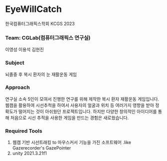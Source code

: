 # EyeWillCatch

한국컴퓨터그래픽스학회 KCGS 2023

### Team: CGLab(컴퓨터그래픽스 연구실)

이영성
이용석
김현진

### Subject

뇌졸중 후 복시 환자의 눈 재활운동 게임

### Approach

연구실 소속 5인이 모여서 진행한 연구를 위해 제작한 복시 환자 재활운동 게임입니다. 
웹캠을 활용하여 시선추척을 하여서 사용자의 얼굴과 위치 등 여러가지 영향을 받아 정확도가 떨어지는 것이 아쉬웠던 프로젝트입니다. 
하지만 다양한 창의적인 아이디어를 통해 처음으로 시선 추적을 사용한 게임을 만드는 경험은 새로웠습니다.

### Required Tools
1. 웹캠 기반 시선트래킹 to 마우스커서 기능을 가진 소프트웨어 .like Gazerecorder's GazePointer 
2. unity 2021.3.21f1
